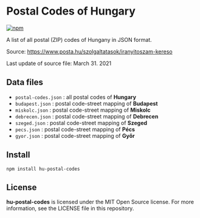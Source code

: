 # Postal Codes of Hungary

[![npm](https://img.shields.io/npm/v/hu-postal-codes.svg)](https://www.npmjs.com/package/hu-postal-codes)

A list of all postal (ZIP) codes of Hungany in JSON format.
 
Source: https://www.posta.hu/szolgaltatasok/iranyitoszam-kereso

Last update of source file: March 31. 2021

## Data files

- `postal-codes.json` : all postal codes of **Hungary**
- `budapest.json` : postal code-street mapping of **Budapest**
- `miskolc.json` : postal code-street mapping of **Miskolc**
- `debrecen.json` : postal code-street mapping of **Debrecen**
- `szeged.json` : postal code-street mapping of **Szeged**
- `pecs.json` : postal code-street mapping of **Pécs**
- `gyor.json` : postal code-street mapping of **Győr**

## Install

```shell
npm install hu-postal-codes
```

## License

**hu-postal-codes** is licensed under the MIT Open Source license. For more information, see the LICENSE file in this repository.
